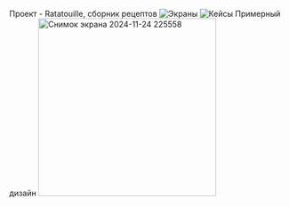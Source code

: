 Проект - Ratatouille, сборник рецептов
![Экраны](https://github.com/user-attachments/assets/043e382a-2685-4e6f-8fd2-d5d747e92dc9)
![Кейсы](https://github.com/user-attachments/assets/8dc16e6f-73d3-41ae-8db5-560efb3c22ab)
Примерный дизайн
<img width="320" alt="Снимок экрана 2024-11-24 225558" src="https://github.com/user-attachments/assets/b16a903b-c37b-43f3-83d3-e60ab735b7b8">

